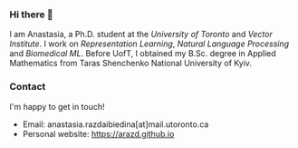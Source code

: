 ### Hi there 👋

I am Anastasia, a Ph.D. student at the *University of Toronto* and *Vector Institute*‬. I work on *Representation Learning*, *Natural Language Processing* and *Biomedical ML*. Before UofT, I obtained my B.Sc. degree in Applied Mathematics from Taras Shenchenko National University of Kyiv.

### Contact

I'm happy to get in touch! 

* Email: anastasia.razdaibiedina[at]mail.utoronto.ca
* Personal website: https://arazd.github.io

<!--
**arazd/arazd** is a ✨ _special_ ✨ repository because its `README.md` (this file) appears on your GitHub profile.

Here are some ideas to get you started:

- 🔭 I’m currently working on ...
- 🌱 I’m currently learning ...
- 👯 I’m looking to collaborate on ...
- 🤔 I’m looking for help with ...
- 💬 Ask me about ...
- 📫 How to reach me: ...
- 😄 Pronouns: ...
- ⚡ Fun fact: ...
-->
